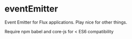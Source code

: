 # eventEmitter
Event Emitter for Flux applications. Play nice for other things.

Require npm babel and core-js for < ES6 compatibility
